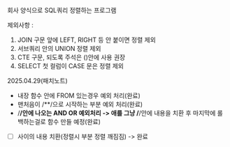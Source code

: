 회사 양식으로 SQL쿼리 정렬하는 프로그램 

제외사항 : 
  1. JOIN 구문 앞에 LEFT, RIGHT 등 안 붙이면 정렬 제외
  2. 서브쿼리 안의 UNION 정렬 제외
  3. CTE 구문, 되도록 주석은 ()안에 사용 권장
  4. SELECT 첫 컬럼이 CASE 문은 정렬 제외      


2025.04.29(패치노트) 
- 내장 함수 안에 FROM 있는경우 예외 처리(완료)
- 맨처음이 /**/으로 시작하는 부분 예외 처리(완료) 
- /**/안에 나오는 AND OR 예외처리 -> 애를 그냥 /**/안에 내용을 치환 후 마지막에 롤백하는걸로 함수 만들 예정(완료)
- [ ] 사이의 내용 치환(정렬시 부분 정렬 깨짐짐) -> 완료 
